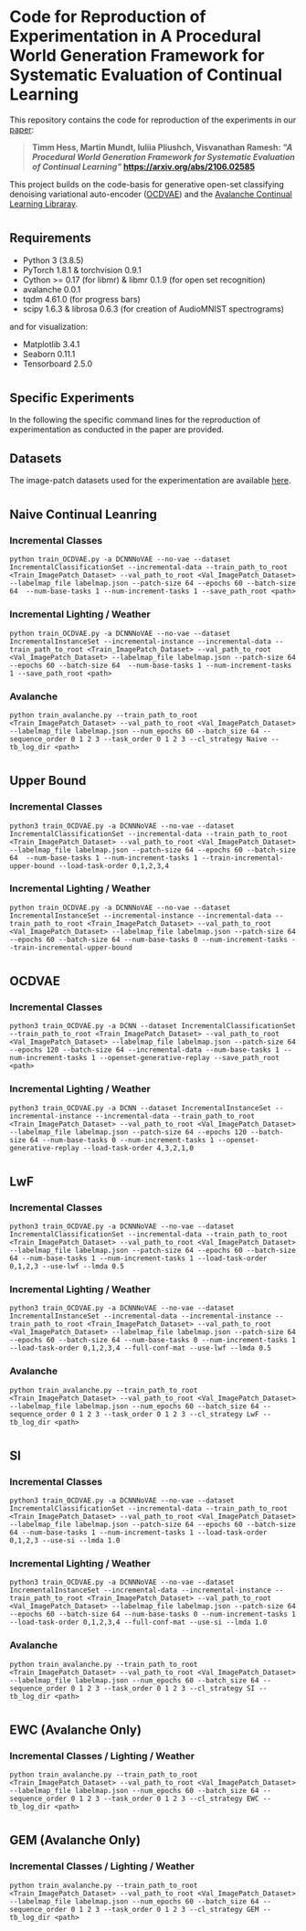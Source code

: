 # Code for Reproduction of Experimentation in A Procedural World Generation Framework for Systematic Evaluation of Continual Learning

This repository contains the code for reproduction of the experiments in our [paper](https://arxiv.org/abs/2106.02585):



> **Timm Hess, Martin Mundt, Iuliia Pliushch, Visvanathan Ramesh:
> *"A Procedural World Generation Framework for Systematic Evaluation of Continual Learning"*
> https://arxiv.org/abs/2106.02585**

This project builds on the code-basis for generative open-set classifying denoising variational auto-encoder ([OCDVAE](https://github.com/MrtnMndt/OCDVAEContinualLearning)) and the [Avalanche Continual Learning Libraray](https://avalanche.continualai.org/).

#
## Requirements

* Python 3 (3.8.5)
* PyTorch 1.8.1 & torchvision 0.9.1 
* Cython >= 0.17 (for libmr) & libmr 0.1.9 (for open set recognition)
* avalanche 0.0.1
* tqdm 4.61.0 (for progress bars)
* scipy 1.6.3 & librosa 0.6.3 (for creation of AudioMNIST spectrograms)
	
and for visualization:

* Matplotlib 3.4.1
* Seaborn 0.11.1
* Tensorboard 2.5.0

# 
## Specific Experiments
In the following the specific command lines for the reproduction of experimentation as conducted in the paper are provided.

## Datasets
The image-patch datasets used for the experimentation are available [here](https://doi.org/10.5281/zenodo.4899267).

#
## __Naive Continual Leanring__
### Incremental Classes
	python train_OCDVAE.py -a DCNNNoVAE --no-vae --dataset IncrementalClassificationSet --incremental-data --train_path_to_root <Train_ImagePatch_Dataset> --val_path_to_root <Val_ImagePatch_Dataset> --labelmap_file labelmap.json --patch-size 64 --epochs 60 --batch-size 64  --num-base-tasks 1 --num-increment-tasks 1 --save_path_root <path>
### Incremental Lighting / Weather
	python train_OCDVAE.py -a DCNNNoVAE --no-vae --dataset IncrementalInstanceSet --incremental-instance --incremental-data --train_path_to_root <Train_ImagePatch_Dataset> --val_path_to_root <Val_ImagePatch_Dataset> --labelmap_file labelmap.json --patch-size 64 --epochs 60 --batch-size 64  --num-base-tasks 1 --num-increment-tasks 1 --save_path_root <path>

### Avalanche 
	python train_avalanche.py --train_path_to_root <Train_ImagePatch_Dataset> --val_path_to_root <Val_ImagePatch_Dataset> --labelmap_file labelmap.json --num_epochs 60 --batch_size 64 --sequence_order 0 1 2 3 --task_order 0 1 2 3 --cl_strategy Naive --tb_log_dir <path>

#
## __Upper Bound__
### Incremental Classes
	python3 train_OCDVAE.py -a DCNNNoVAE --no-vae --dataset IncrementalClassificationSet --incremental-data --train_path_to_root <Train_ImagePatch_Dataset> --val_path_to_root <Val_ImagePatch_Dataset> --labelmap_file labelmap.json --patch-size 64 --epochs 60 --batch-size 64  --num-base-tasks 1 --num-increment-tasks 1 --train-incremental-upper-bound --load-task-order 0,1,2,3,4

### Incremental Lighting / Weather
	python train_OCDVAE.py -a DCNNNoVAE --no-vae --dataset IncrementalInstanceSet --incremental-instance --incremental-data --train_path_to_root <Train_ImagePatch_Dataset> --val_path_to_root <Val_ImagePatch_Dataset> --labelmap_file labelmap.json --patch-size 64 --epochs 60 --batch-size 64 --num-base-tasks 0 --num-increment-tasks --train-incremental-upper-bound

#
## __OCDVAE__
### Incremental Classes
	python3 train_OCDVAE.py -a DCNN --dataset IncrementalClassificationSet --train_path_to_root <Train_ImagePatch_Dataset> --val_path_to_root <Val_ImagePatch_Dataset> --labelmap_file labelmap.json --patch-size 64 --epochs 120 --batch-size 64 --incremental-data --num-base-tasks 1 --num-increment-tasks 1 --openset-generative-replay --save_path_root <path>

### Incremental Lighting / Weather
	python3 train_OCDVAE.py -a DCNN --dataset IncrementalInstanceSet --incremental-instance --incremental-data --train_path_to_root <Train_ImagePatch_Dataset> --val_path_to_root <Val_ImagePatch_Dataset> --labelmap_file labelmap.json --patch-size 64 --epochs 120 --batch-size 64 --num-base-tasks 0 --num-increment-tasks 1 --openset-generative-replay --load-task-order 4,3,2,1,0

#
## __LwF__
### Incremental Classes
	python3 train_OCDVAE.py -a DCNNNoVAE --no-vae --dataset IncrementalClassificationSet --incremental-data --train_path_to_root <Train_ImagePatch_Dataset> --val_path_to_root <Val_ImagePatch_Dataset> --labelmap_file labelmap.json --patch-size 64 --epochs 60 --batch-size 64 --num-base-tasks 1 --num-increment-tasks 1 --load-task-order 0,1,2,3 --use-lwf --lmda 0.5

### Incremental Lighting / Weather
	python3 train_OCDVAE.py -a DCNNNoVAE --no-vae --dataset IncrementalInstanceSet --incremental-data --incremental-instance --train_path_to_root <Train_ImagePatch_Dataset> --val_path_to_root <Val_ImagePatch_Dataset> --labelmap_file labelmap.json --patch-size 64 --epochs 60 --batch-size 64 --num-base-tasks 0 --num-increment-tasks 1 --load-task-order 0,1,2,3,4 --full-conf-mat --use-lwf --lmda 0.5

### Avalanche 
	python train_avalanche.py --train_path_to_root <Train_ImagePatch_Dataset> --val_path_to_root <Val_ImagePatch_Dataset> --labelmap_file labelmap.json --num_epochs 60 --batch_size 64 --sequence_order 0 1 2 3 --task_order 0 1 2 3 --cl_strategy LwF --tb_log_dir <path>

#
## __SI__
### Incremental Classes
	python3 train_OCDVAE.py -a DCNNNoVAE --no-vae --dataset IncrementalClassificationSet --incremental-data --train_path_to_root <Train_ImagePatch_Dataset> --val_path_to_root <Val_ImagePatch_Dataset> --labelmap_file labelmap.json --patch-size 64 --epochs 60 --batch-size 64 --num-base-tasks 1 --num-increment-tasks 1 --load-task-order 0,1,2,3 --use-si --lmda 1.0	

### Incremental Lighting / Weather
	python3 train_OCDVAE.py -a DCNNNoVAE --no-vae --dataset IncrementalInstanceSet --incremental-data --incremental-instance --train_path_to_root <Train_ImagePatch_Dataset> --val_path_to_root <Val_ImagePatch_Dataset> --labelmap_file labelmap.json --patch-size 64 --epochs 60 --batch-size 64 --num-base-tasks 0 --num-increment-tasks 1 --load-task-order 0,1,2,3,4 --full-conf-mat --use-si --lmda 1.0

### Avalanche
	python train_avalanche.py --train_path_to_root <Train_ImagePatch_Dataset> --val_path_to_root <Val_ImagePatch_Dataset> --labelmap_file labelmap.json --num_epochs 60 --batch_size 64 --sequence_order 0 1 2 3 --task_order 0 1 2 3 --cl_strategy SI --tb_log_dir <path>

#
## __EWC__ (Avalanche Only)
### Incremental Classes / Lighting / Weather
	python train_avalanche.py --train_path_to_root <Train_ImagePatch_Dataset> --val_path_to_root <Val_ImagePatch_Dataset> --labelmap_file labelmap.json --num_epochs 60 --batch_size 64 --sequence_order 0 1 2 3 --task_order 0 1 2 3 --cl_strategy EWC --tb_log_dir <path>

#
## __GEM__ (Avalanche Only)
### Incremental Classes / Lighting / Weather
	python train_avalanche.py --train_path_to_root <Train_ImagePatch_Dataset> --val_path_to_root <Val_ImagePatch_Dataset> --labelmap_file labelmap.json --num_epochs 60 --batch_size 64 --sequence_order 0 1 2 3 --task_order 0 1 2 3 --cl_strategy GEM --tb_log_dir <path>





